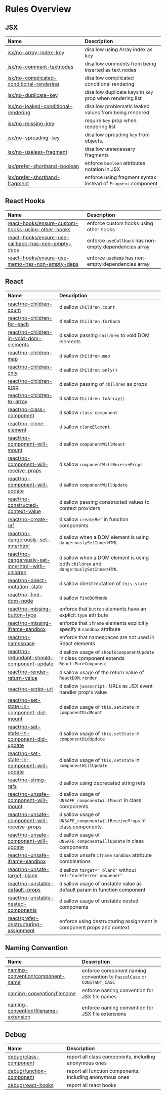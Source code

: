 # Rules Overview

## JSX

| Name                                                                                 | Description                                                   |
| :----------------------------------------------------------------------------------- | :------------------------------------------------------------ |
| [jsx/no-array-index-key](jsx-no-array-index-key)                                     | disallow using Array index as key                             |
| [jsx/no-comment-textnodes](jsx-no-comment-textnodes)                                 | disallow comments from being inserted as text nodes           |
| [jsx/no-complicated-conditional-rendering](jsx-no-complicated-conditional-rendering) | disallow complicated conditional rendering                    |
| [jsx/no-duplicate-key](jsx-no-duplicate-key)                                         | disallow duplicate keys in `key` prop when rendering list     |
| [jsx/no-leaked-conditional-rendering](jsx-no-leaked-conditional-rendering)           | disallow problematic leaked values from being rendered        |
| [jsx/no-missing-key](jsx-no-missing-key)                                             | require `key` prop when rendering list                        |
| [jsx/no-spreading-key](jsx-no-spreading-key)                                         | disallow spreading `key` from objects.                        |
| [jsx/no-useless-fragment](jsx-no-useless-fragment)                                   | disallow unnecessary fragments                                |
| [jsx/prefer-shorthand-boolean](jsx-prefer-shorthand-boolean)                         | enforce `boolean` attributes notation in JSX                  |
| [jsx/prefer-shorthand-fragment](jsx-prefer-shorthand-fragment)                       | enforce using fragment syntax instead of `Fragment` component |

## React Hooks

| Name                                                                                                     | Description                                            |
| :------------------------------------------------------------------------------------------------------- | :----------------------------------------------------- |
| [react-hooks/ensure-custom-hooks-using-other-hooks](react-hooks-ensure-custom-hooks-using-other-hooks)   | enforce custom hooks using other hooks                 |
| [react-hooks/ensure-use-callback-has-non-empty-deps](react-hooks-ensure-use-callback-has-non-empty-deps) | enforce `useCallback` has non-empty dependencies array |
| [react-hooks/ensure-use-memo-has-non-empty-deps](react-hooks-ensure-use-memo-has-non-empty-deps)         | enforce `useMemo` has non-empty dependencies array     |

## React

| Name                                                                                                 | Description                                                                                |
| :--------------------------------------------------------------------------------------------------- | :----------------------------------------------------------------------------------------- |
| [react/no-children-count](react-no-children-count)                                                   | disallow `Children.count`                                                                  |
| [react/no-children-for-each](react-no-children-for-each)                                             | disallow `Children.forEach`                                                                |
| [react/no-children-in-void-dom-elements](react-no-children-in-void-dom-elements)                     | disallow passing `children` to void DOM elements                                           |
| [react/no-children-map](react-no-children-map)                                                       | disallow `Children.map`                                                                    |
| [react/no-children-only](react-no-children-only)                                                     | disallow `Children.only()`                                                                 |
| [react/no-children-prop](react-no-children-prop)                                                     | disallow passing of `children` as props                                                    |
| [react/no-children-to-array](react-no-children-to-array)                                             | disallow `Children.toArray()`                                                              |
| [react/no-class-component](react-no-class-component)                                                 | disallow `class component`                                                                 |
| [react/no-clone-element](react-no-clone-element)                                                     | disallow `cloneElement`                                                                    |
| [react/no-component-will-mount](react-no-component-will-mount)                                       | disallow `componentWillMount`                                                              |
| [react/no-component-will-receive-props](react-no-component-will-receive-props)                       | disallow `componentWillReceiveProps`                                                       |
| [react/no-component-will-update](react-no-component-will-update)                                     | disallow `componentWillUpdate`                                                             |
| [react/no-constructed-context-value](react-no-constructed-context-value)                             | disallow passing constructed values to context providers                                   |
| [react/no-create-ref](react-no-create-ref)                                                           | disallow `createRef` in function components                                                |
| [react/no-dangerously-set-innerhtml](react-no-dangerously-set-innerhtml)                             | disallow when a DOM element is using `dangerouslySetInnerHTML`                             |
| [react/no-dangerously-set-innerhtml-with-children](react-no-dangerously-set-innerhtml-with-children) | disallow when a DOM element is using both `children` and `dangerouslySetInnerHTML`         |
| [react/no-direct-mutation-state](react-no-direct-mutation-state)                                     | disallow direct mutation of `this.state`                                                   |
| [react/no-find-dom-node](react-no-find-dom-node)                                                     | disallow `findDOMNode`                                                                     |
| [react/no-missing-button-type](react-no-missing-button-type)                                         | enforce that `button` elements have an explicit `type` attribute                           |
| [react/no-missing-iframe-sandbox](react-no-missing-iframe-sandbox)                                   | enforce that `iframe` elements explicitly specify a `sandbox` attribute                    |
| [react/no-namespace](react-no-namespace)                                                             | enforce that namespaces are not used in React elements                                     |
| [react/no-redundant-should-component-update](react-no-redundant-should-component-update)             | disallow usage of `shouldComponentUpdate` in class component extends `React.PureComponent` |
| [react/no-render-return-value](react-no-render-return-value)                                         | disallow usage of the return value of `ReactDOM.render`                                    |
| [react/no-script-url](react-no-script-url)                                                           | disallow `javascript:` URLs as JSX event handler prop's value                              |
| [react/no-set-state-in-component-did-mount](react-no-set-state-in-component-did-mount)               | disallow usage of `this.setState` in `componentDidMount`                                        |
| [react/no-set-state-in-component-did-update](react-no-set-state-in-component-did-update)             | disallow usage of `this.setState` in `componentDidUpdate`                                       |
| [react/no-set-state-in-component-will-update](react-no-set-state-in-component-will-update)           | disallow usage of `this.setState` in `componentWillUpdate`                                      |
| [react/no-string-refs](react-no-string-refs)                                                         | disallow using deprecated string refs                                                      |
| [react/no-unsafe-component-will-mount](react-no-unsafe-component-will-mount)                         | disallow usage of `UNSAFE_componentWillMount` in class components                          |
| [react/no-unsafe-component-will-receive-props](react-no-unsafe-component-will-receive-props)         | disallow usage of `UNSAFE_componentWillReceiveProps` in class components                   |
| [react/no-unsafe-component-will-update](react-no-unsafe-component-will-update)                       | disallow usage of `UNSAFE_componentWillUpdate` in class components                         |
| [react/no-unsafe-iframe-sandbox](react-no-unsafe-iframe-sandbox)                                     | disallow unsafe `iframe` `sandbox` attribute combinations                                  |
| [react/no-unsafe-target-blank](react-no-unsafe-target-blank)                                         | disallow `target="_blank"` without `rel="noreferrer noopener"`                             |
| [react/no-unstable-default-props](react-no-unstable-default-props)                                   | disallow usage of unstable value as default param in function component                    |
| [react/no-unstable-nested-components](react-no-unstable-nested-components)                           | disallow usage of unstable nested components                                               |
| [react/prefer-destructuring-assignment](react-prefer-destructuring-assignment)                       | enforce using destructuring assignment in component props and context                      |

## Naming Convention

| Name                                                                         | Description                                                            |
| :--------------------------------------------------------------------------- | :--------------------------------------------------------------------- |
| [naming-convention/component-name](naming-convention-component-name)         | enforce component naming convention to `PascalCase` or `CONSTANT_CASE` |
| [naming-convention/filename](naming-convention-filename)                     | enforce naming convention for JSX file names                           |
| [naming-convention/filename-extension](naming-convention-filename-extension) | enforce naming convention for JSX file extensions                      |

## Debug

| Name                                                 | Description                                              |
| :--------------------------------------------------- | :------------------------------------------------------- |
| [debug/class-component](debug-class-component)       | report all class components, including anonymous ones    |
| [debug/function-component](debug-function-component) | report all function components, including anonymous ones |
| [debug/react-hooks](debug-react-hooks)               | report all react hooks                                   |

